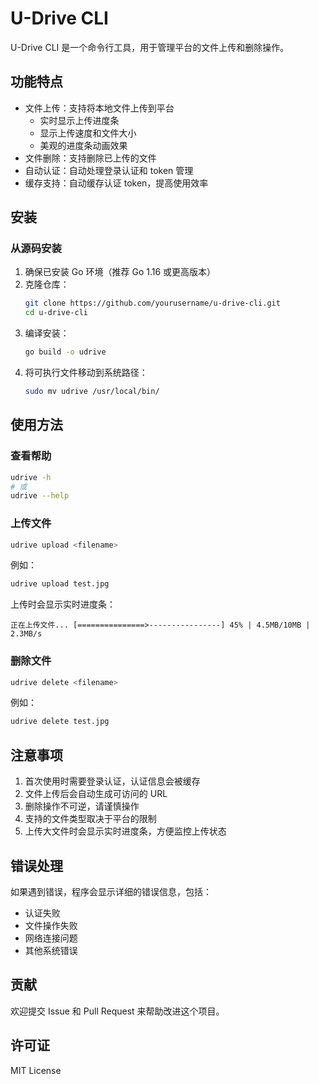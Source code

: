 # U-Drive CLI

U-Drive CLI 是一个命令行工具，用于管理平台的文件上传和删除操作。

## 功能特点

- 文件上传：支持将本地文件上传到平台
  - 实时显示上传进度条
  - 显示上传速度和文件大小
  - 美观的进度条动画效果
- 文件删除：支持删除已上传的文件
- 自动认证：自动处理登录认证和 token 管理
- 缓存支持：自动缓存认证 token，提高使用效率

## 安装

### 从源码安装

1. 确保已安装 Go 环境（推荐 Go 1.16 或更高版本）
2. 克隆仓库：
   ```bash
   git clone https://github.com/yourusername/u-drive-cli.git
   cd u-drive-cli
   ```
3. 编译安装：
   ```bash
   go build -o udrive
   ```
4. 将可执行文件移动到系统路径：
   ```bash
   sudo mv udrive /usr/local/bin/
   ```

## 使用方法

### 查看帮助

```bash
udrive -h
# 或
udrive --help
```

### 上传文件

```bash
udrive upload <filename>
```

例如：
```bash
udrive upload test.jpg
```

上传时会显示实时进度条：
```
正在上传文件... [===============>----------------] 45% | 4.5MB/10MB | 2.3MB/s
```

### 删除文件

```bash
udrive delete <filename>
```

例如：
```bash
udrive delete test.jpg
```

## 注意事项

1. 首次使用时需要登录认证，认证信息会被缓存
2. 文件上传后会自动生成可访问的 URL
3. 删除操作不可逆，请谨慎操作
4. 支持的文件类型取决于平台的限制
5. 上传大文件时会显示实时进度条，方便监控上传状态

## 错误处理

如果遇到错误，程序会显示详细的错误信息，包括：
- 认证失败
- 文件操作失败
- 网络连接问题
- 其他系统错误

## 贡献

欢迎提交 Issue 和 Pull Request 来帮助改进这个项目。

## 许可证

MIT License 